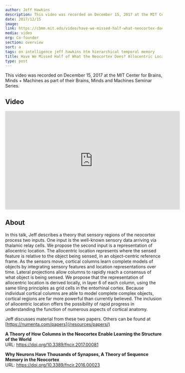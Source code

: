```yaml
---
author: Jeff Hawkins
description: This video was recorded on December 15, 2017 at the MIT Center for Brains, Minds + Machines as part of their Brains, Minds and Machines Seminar Series.
date: 2017/12/15
image:
link: https://cbmm.mit.edu/video/have-we-missed-half-what-neocortex-does-allocentric-location-basis-perception
media: video
org: Co-founder
section: overview
sort: a
tags: on intelligence jeff hawkins htm hierarchical temporal memory
title: Have We Missed Half of What the Neocortex Does? Allocentric Location as the Basis of Perception
type: post
---
```


This video was recorded on December 15, 2017 at the MIT Center for Brains, Minds + Machines as part of their Brains, Minds and Machines Seminar Series.

## Video

<iframe width="560" height="315" src="https://www.youtube.com/embed/yVT7dO_Tf4E" frameborder="0" gesture="media" allow="encrypted-media" allowfullscreen></iframe>

## About

In this talk, Jeff describes a theory that sensory regions of the neocortex process two inputs. One input is the well-known sensory data arriving via thalamic relay cells. We propose the second input is a representation of allocentric location. The allocentric location represents where the sensed feature is relative to the object being sensed, in an object-centric reference frame. As the sensors move, cortical columns learn complete models of objects by integrating sensory features and location representations over time. Lateral projections allow columns to rapidly reach a consensus of what object is being sensed. We propose that the representation of allocentric location is derived locally, in layer 6 of each column, using the same tiling principles as grid cells in the entorhinal cortex. Because individual cortical columns are able to model complete complex objects, cortical regions are far more powerful than currently believed. The inclusion of allocentric location offers the possibility of rapid progress in understanding the function of numerous aspects of cortical anatomy.

Jeff discusses material from these two papers. Others can be found at [https://numenta.com/papers](/resources/papers/)

<b>A Theory of How Columns in the Neocortex Enable Learning the Structure of the World</b>
<br>URL: https://doi.org/10.3389/fncir.2017.00081

<b>Why Neurons Have Thousands of Synapses, A Theory of Sequence Memory in the Neocortex</b>
<br>URL: https://doi.org/10.3389/fncir.2016.00023
